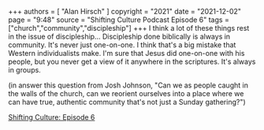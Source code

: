 +++
authors = [
  "Alan Hirsch"
]
copyright = "2021"
date = "2021-12-02"
page = "9:48"
source = "Shifting Culture Podcast Episode 6"
tags = ["church","community","discipleship"]
+++
I think a lot of these things rest in the issue of discipleship... Discipleship done biblically is always in community. It's never just one-on-one. I think that's a big mistake that Western individualists make. I'm sure that Jesus did one-on-one with his people, but you never get a view of it anywhere in the scriptures. It's always in groups.

(in answer this question from Josh Johnson, "Can we as people caught in the walls of the church, can we reorient ourselves into a place where we can have true, authentic community that's not just a Sunday gathering?")

[Shifting Culture: Episode 6](https://podcasts.google.com/feed/aHR0cHM6Ly9mZWVkcy5idXp6c3Byb3V0LmNvbS8xNzY0MzQ3LnJzcw/episode/QnV6enNwcm91dC04NjM4Njc2?ep=14)
